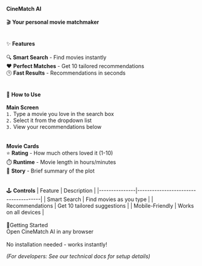 **CineMatch AI**<br><br>
🎬 **Your personal movie matchmaker**<br>
<br><br>
✨ **Features**<br><br>
🔍 **Smart Search** - Find movies instantly<br>
❤️ **Perfect Matches** - Get 10 tailored recommendations<br>
🕒 **Fast Results** - Recommendations in seconds<br>
<br>
<br>
🎥 **How to Use**
<br>
<br>
**Main Screen**<br>
``1.`` Type a movie you love in the search box<br>
``2.`` Select it from the dropdown list<br>
``3.`` View your recommendations below<br>
<br>
<br>
**Movie Cards**<br>
⭐ **Rating** - How much others loved it (1-10)<br>
⏱️ **Runtime** - Movie length in hours/minutes<br>
📖 **Story** - Brief summary of the plot<br>
<br>
<br>
🕹️ **Controls**
| Feature        | Description                          |
|---------------|--------------------------------------|
| Smart Search  | Find movies as you type              |
| Recommendations | Get 10 tailored suggestions       |
| Mobile-Friendly | Works on all devices              |
<br>
<br>
🚀Getting Started
<br>
Open CineMatch AI in any browser
<br>
<br>
No installation needed - works instantly!

*(For developers: See our technical docs for setup details)*
